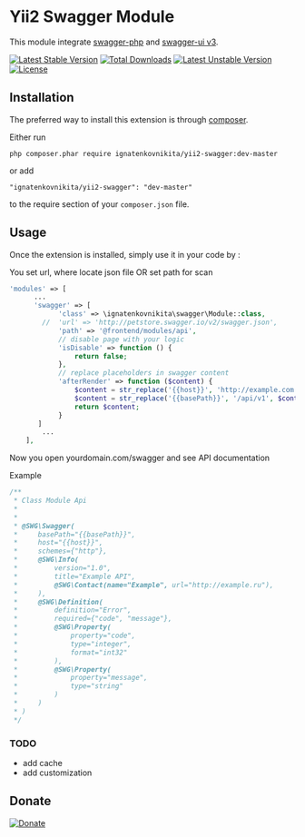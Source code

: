 Yii2 Swagger Module
============

This module integrate [swagger-php](https://github.com/zircote/swagger-php) and [swagger-ui v3](https://github.com/swagger-api/swagger-ui).



[![Latest Stable Version](https://poser.pugx.org/ignatenkovnikita/yii2-swagger/v/stable)](https://packagist.org/packages/ignatenkovnikita/yii2-swagger) 
[![Total Downloads](https://poser.pugx.org/ignatenkovnikita/yii2-swagger/downloads)](https://packagist.org/packages/ignatenkovnikita/yii2-swagger) 
[![Latest Unstable Version](https://poser.pugx.org/ignatenkovnikita/yii2-swagger/v/unstable)](https://packagist.org/packages/ignatenkovnikita/yii2-swagger) 
[![License](https://poser.pugx.org/ignatenkovnikita/yii2-sendpulse/license)](https://packagist.org/packages/ignatenkovnikita/yii2-swagger)




Installation
------------

The preferred way to install this extension is through [composer](http://getcomposer.org/download/).

Either run

```
php composer.phar require ignatenkovnikita/yii2-swagger:dev-master
```

or add

```
"ignatenkovnikita/yii2-swagger": "dev-master"
```

to the require section of your `composer.json` file.


Usage
-----

Once the extension is installed, simply use it in your code by  :

You set url, where locate json file OR set path for scan

```php
'modules' => [
      ...
      'swagger' => [
            'class' => \ignatenkovnikita\swagger\Module::class,
        //  'url' => 'http://petstore.swagger.io/v2/swagger.json',
            'path' => '@frontend/modules/api',
            // disable page with your logic
            'isDisable' => function () {
                return false;
            },
            // replace placeholders in swagger content
            'afterRender' => function ($content) {
                $content = str_replace('{{host}}', 'http://example.com', $content);
                $content = str_replace('{{basePath}}', '/api/v1', $content);
                return $content;
            }
       ]
        ...
    ],
```


Now you open yourdomain.com/swagger and see API documentation

Example 
```php
/**
 * Class Module Api
 *
 *
 * @SWG\Swagger(
 *     basePath="{{basePath}}",
 *     host="{{host}}",
 *     schemes={"http"},
 *     @SWG\Info(
 *         version="1.0",
 *         title="Example API",
 *         @SWG\Contact(name="Example", url="http://example.ru"),
 *     ),
 *     @SWG\Definition(
 *         definition="Error",
 *         required={"code", "message"},
 *         @SWG\Property(
 *             property="code",
 *             type="integer",
 *             format="int32"
 *         ),
 *         @SWG\Property(
 *             property="message",
 *             type="string"
 *         )
 *     )
 * )
 */
```


### TODO
- add cache
- add customization


## Donate

[![Donate](https://img.shields.io/badge/Donate-PayPal-green.svg)](http://paypal.me/ignatenkovnikita)
